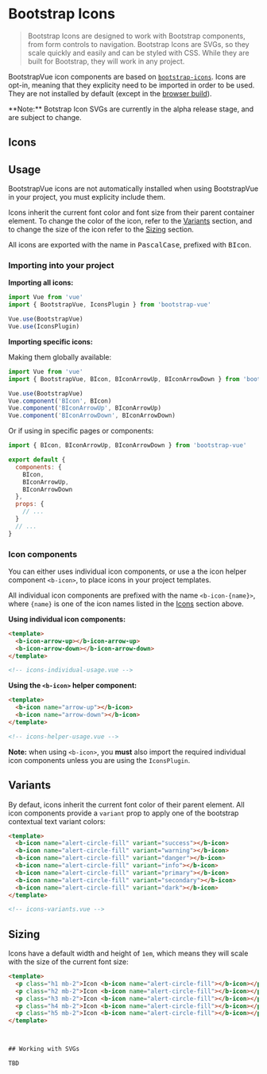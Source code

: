 # Bootstrap Icons

> Bootstrap Icons are designed to work with Bootstrap components, from form controls to navigation.
> Bootstrap Icons are SVGs, so they scale quickly and easily and can be styled with CSS. While they
> are built for Bootstrap, they will work in any project.

BootstrapVue icon components are based on [`bootstrap-icons`](https://icons.getbootstrap.com/).
Icons are opt-in, meaning that they explicity need to be imported in order to be used. They are not
installed by default (except in the [browser build](/docs#build-variants)).

<p class="alert alert-info">
  **Note:** Botstrap Icon SVGs are currently in the alpha release stage, and are subject to change.
</p>

## Icons

<div class="bd-example notranslate">
  <!-- Component rendered by docs/pages/docs/icons.index.js -->
  <!-- We use a `<div is="...">` to prevent marked loader from mangling the unknown tag-->
  <div is="IconsTable"></div>
</div>

## Usage

BootstrapVue icons are not automatically installed when using BootstrapVue in your project, you
must explicity include them.

Icons inherit the current font color and font size from their parent container element. To change
the color of the icon, refer to the [Variants](#variants) section, and to change the size of the
icon refer to the [Sizing](#sizing) section.

All icons are exported with the name in <samp>PascalCase</samp>, prefixed with <samp>BIcon</samp>.

### Importing into your project

**Importing all icons:**

```js
import Vue from 'vue'
import { BootstrapVue, IconsPlugin } from 'bootstrap-vue'

Vue.use(BootstrapVue)
Vue.use(IconsPlugin)
```

**Importing specific icons:**

Making them globally available:

```js
import Vue from 'vue'
import { BootstrapVue, BIcon, BIconArrowUp, BIconArrowDown } from 'bootstrap-vue'

Vue.use(BootstrapVue)
Vue.component('BIcon', BIcon)
Vue.component('BIconArrowUp', BIconArrowUp)
Vue.component('BIconArrowDown', BIconArrowDown)
```

Or if using in specific pages or components:

```js
import { BIcon, BIconArrowUp, BIconArrowDown } from 'bootstrap-vue'

export default {
  components: {
    BIcon,
    BIconArrowUp,
    BIconArrowDown
  },
  props: {
    // ...
  }
  // ...
}
```

### Icon components

You can either uses individual icon components, or use a the icon helper component `<b-icon>`, to
place icons in your project templates.

All individual icon components are prefixed with the name `<b-icon-{name}>`, where `{name}` is one
of the icon names listed in the [Icons](#icons) section above.

**Using individual icon components:**

```html
<template>
  <b-icon-arrow-up></b-icon-arrow-up>
  <b-icon-arrow-down></b-icon-arrow-down>
</template>

<!-- icons-individual-usage.vue -->
```

**Using the `<b-icon>` helper component:**

```html
<template>
  <b-icon name="arrow-up"></b-icon>
  <b-icon name="arrow-down"></b-icon>
</template>

<!-- icons-helper-usage.vue -->
```

**Note:** when using `<b-icon>`, you **must** also import the required individual icon components
unless you are using the `IconsPlugin`.

## Variants

By defaut, icons inherit the current font color of their parent element.  All icon components
provide a `variant` prop to apply one of the bootstrap contextual text variant colors:

```html
<template>
  <b-icon name="alert-circle-fill" variant="success"></b-icon>
  <b-icon name="alert-circle-fill" variant="warning"></b-icon>
  <b-icon name="alert-circle-fill" variant="danger"></b-icon>
  <b-icon name="alert-circle-fill" variant="info"></b-icon>
  <b-icon name="alert-circle-fill" variant="primary"></b-icon>
  <b-icon name="alert-circle-fill" variant="secondary"></b-icon>
  <b-icon name="alert-circle-fill" variant="dark"></b-icon>
</template>

<!-- icons-variants.vue -->
```

## Sizing

Icons have a default width and height of `1em`, which means they will scale with the size of
the current font size:

```html
<template>
  <p class="h1 mb-2">Icon <b-icon name="alert-circle-fill"></b-icon></p>
  <p class="h2 mb-2">Icon <b-icon name="alert-circle-fill"></b-icon></p>
  <p class="h3 mb-2">Icon <b-icon name="alert-circle-fill"></b-icon></p>
  <p class="h4 mb-2">Icon <b-icon name="alert-circle-fill"></b-icon></p>
  <p class="h5 mb-2">Icon <b-icon name="alert-circle-fill"></b-icon></p>
</template>



## Working with SVGs

TBD

